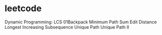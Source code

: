 # leetcode

Dynamic Programming:
LCS
01Backpack
Minimum Path Sum
Edit Distance
Longest Increasing Subsequence
Unique Path
Unique Path II

